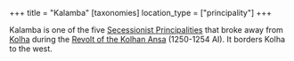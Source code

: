 +++
title = "Kalamba"
[taxonomies]
location_type = ["principality"]
+++

Kalamba is one of the five
[Secessionist Principalities](@/organizations/secessionist-principalities.md)
that broke away from [Kolha](@/locations/kolha.md) during the
[Revolt of the Kolhan Ansa](@/events/revolt-of-the-kolhan-ansa.md) (1250-1254
AI). It borders Kolha to the west.
